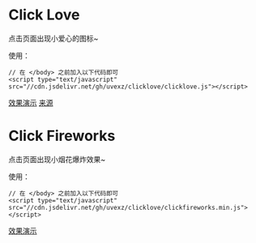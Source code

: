 # Click Love

点击页面出现小爱心的图标~

使用：

```
// 在 </body> 之前加入以下代码即可
<script type="text/javascript" src="//cdn.jsdelivr.net/gh/uvexz/clicklove/clicklove.js"></script>
```

[效果演示](https://openrepos.github.io/clicklove/examples/clicklove.html) [来源](https://asdfv1929.github.io/2018/01/26/click-love/)

# Click Fireworks

点击页面出现小烟花爆炸效果~

使用：

```
// 在 </body> 之前加入以下代码即可
<script type="text/javascript" src="//cdn.jsdelivr.net/gh/uvexz/clicklove/clickfireworks.min.js"></script>
```

[效果演示](https://openrepos.github.io/clicklove/examples/clickfireworks.html)
